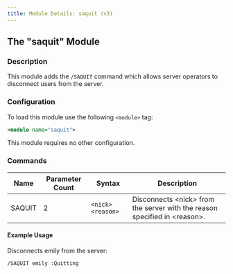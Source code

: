 ```yaml
---
title: Module Details: saquit (v3)
---
```


## The "saquit" Module

### Description

This module adds the `/SAQUIT` command which allows server operators to disconnect users from the server.

### Configuration

To load this module use the following `<module>` tag:

```xml
<module name="saquit">
```

This module requires no other configuration.

### Commands

Name   | Parameter Count | Syntax            | Description
------ | --------------- | ----------------- | -----------
SAQUIT | 2               | `<nick> <reason>` | Disconnects &lt;nick&gt; from the server with the reason specified in &lt;reason&gt;.

#### Example Usage

Disconnects emily from the server:

```plaintext
/SAQUIT emily :Quitting
```
